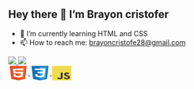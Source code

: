 ## Hey there 👋 I’m Brayon cristofer

- 🌱 I’m currently learning HTML and CSS 
- 📫 How to reach me:  brayoncristofe28@gmail.com

<div>
  <a href="https://github.com/brayoncristofe">
  <img height="160em" src="https://github-readme-stats.vercel.app/api?username=brayoncristofe&show_icons=true&theme=dark&include_all_commits=true&count_private=true"/>
  <img height="160em" src="https://github-readme-stats.vercel.app/api/top-langs/?username=brayoncristofe&layout=compact&langs_count=8&theme=dark"/>
</div>
<div>
  <img align="center" alt="HTML" height="30" width="40" src="https://raw.githubusercontent.com/devicons/devicon/master/icons/html5/html5-original.svg">
  <img align="center" alt="CSS" height="30" width="40" src="https://raw.githubusercontent.com/devicons/devicon/master/icons/css3/css3-original.svg">
  <img align="center" alt="Js" height="30" width="40" src="https://raw.githubusercontent.com/devicons/devicon/master/icons/javascript/javascript-original.svg">
</div>
